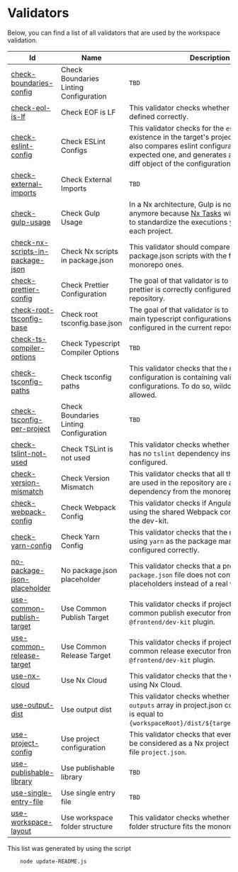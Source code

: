 
# Validators

Below, you can find a list of all validators that are used by the workspace validation.

| Id | Name | Description |
|---|---|---|
| [check-boundaries-config](./check-boundaries-config/README.md) | Check Boundaries Linting Configuration | `TBD` |
| [check-eol-is-lf](./check-eol-is-lf/README.md) | Check EOF is LF | This validator checks whether the EOF is defined correctly. |
| [check-eslint-config](./check-eslint-config/README.md) | Check ESLint Configs | This validator checks for the `eslint` package existence in the target's project repository. It also compares eslint configuration with the expected one, and generates a report with the diff object of the configurations. |
| [check-external-imports](./check-external-imports/README.md) | Check External Imports | `TBD` |
| [check-gulp-usage](./check-gulp-usage/README.md) | Check Gulp Usage | In a Nx architecture, Gulp is not needed anymore because [Nx Tasks](https://nx.dev/core-features/run-tasks) will be used instead to standardize the executions you can have on each project. |
| [check-nx-scripts-in-package-json](./check-nx-scripts-in-package-json/README.md) | Check Nx scripts in package.json | This validator should compare the root package.json scripts with the frontend monorepo ones. |
| [check-prettier-config](./check-prettier-config/README.md) | Check Prettier Configuration | The goal of that validator is to check that prettier is correctly configured in the current repository. |
| [check-root-tsconfig-base](./check-root-tsconfig-base/README.md) | Check root tsconfig.base.json | The goal of that validator is to check that the main typescript configurations is correctly configured in the current repository. |
| [check-ts-compiler-options](./check-ts-compiler-options/README.md) | Check Typescript Compiler Options | `TBD` |
| [check-tsconfig-paths](./check-tsconfig-paths/README.md) | Check tsconfig paths | This validator checks that the main typescript configuration is containing valid path configurations. To do so, wildcard paths are not allowed. |
| [check-tsconfig-per-project](./check-tsconfig-per-project/README.md) | Check Boundaries Linting Configuration | `TBD` |
| [check-tslint-not-used](./check-tslint-not-used/README.md) | Check TSLint is not used | This validator checks whether the repository has no `tslint` dependency installed and configured.  |
| [check-version-mismatch](./check-version-mismatch/README.md) | Check Version Mismatch | This validator checks that all the packages that are used in the repository are aligned with the dependency from the monorepo dependencies. |
| [check-webpack-config](./check-webpack-config/README.md) | Check Webpack Config | This validator checks if Angular applications are using the shared Webpack configuration from the dev-kit. |
| [check-yarn-config](./check-yarn-config/README.md) | Check Yarn Config | This validator checks that the repository is using `yarn` as the package manager and that it's configured correctly. |
| [no-package-json-placeholder](./no-package-json-placeholder/README.md) | No package.json placeholder | This validator checks that a project's `package.json` file does not contain any placeholders instead of a real version number. |
| [use-common-publish-target](./use-common-publish-target/README.md) | Use Common Publish Target | This validator checks if projects are using common publish executor from the `@frontend/dev-kit` plugin. |
| [use-common-release-target](./use-common-release-target/README.md) | Use Common Release Target | This validator checks if projects are using common release executor from the `@frontend/dev-kit` plugin. |
| [use-nx-cloud](./use-nx-cloud/README.md) | Use Nx Cloud | This validator checks that the workspace is using Nx Cloud. |
| [use-output-dist](./use-output-dist/README.md) | Use output dist | This validator checks whether each target's `outputs` array in project.json contains a path that is equal to `{workspaceRoot}/dist/${target}/{projectRoot}`. |
| [use-project-config](./use-project-config/README.md) | Use project configuration | This validator checks that everything that could be considered as a Nx project should contain a file `project.json`. |
| [use-publishable-library](./use-publishable-library/README.md) | Use publishable library | `TBD` |
| [use-single-entry-file](./use-single-entry-file/README.md) | Use single entry file | `TBD` |
| [use-workspace-layout](./use-workspace-layout/README.md) | Use workspace folder structure | This validator checks whether a workspace folder structure fits the monorepo one. |

This list was generated by using the script
```
    node update-README.js
```
